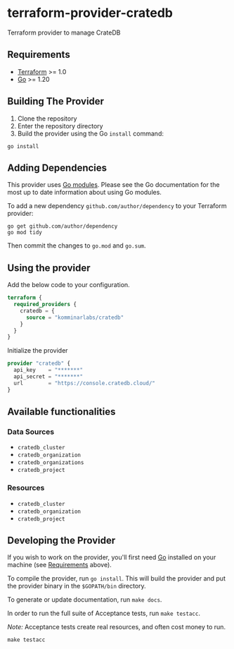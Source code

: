 # terraform-provider-cratedb
Terraform provider to manage CrateDB

## Requirements

- [Terraform](https://developer.hashicorp.com/terraform/downloads) >= 1.0
- [Go](https://golang.org/doc/install) >= 1.20

## Building The Provider

1. Clone the repository
1. Enter the repository directory
1. Build the provider using the Go `install` command:

```shell
go install
```

## Adding Dependencies

This provider uses [Go modules](https://github.com/golang/go/wiki/Modules).
Please see the Go documentation for the most up to date information about using Go modules.

To add a new dependency `github.com/author/dependency` to your Terraform provider:

```shell
go get github.com/author/dependency
go mod tidy
```

Then commit the changes to `go.mod` and `go.sum`.

## Using the provider

Add the below code to your configuration.

```terraform
terraform {
  required_providers {
    cratedb = {
      source = "komminarlabs/cratedb"
    }
  }
}
```

Initialize the provider

```terraform
provider "cratedb" {
  api_key    = "*******"
  api_secret = "*******"
  url        = "https://console.cratedb.cloud/"
}
```

## Available functionalities

### Data Sources

* `cratedb_cluster`
* `cratedb_organization`
* `cratedb_organizations`
* `cratedb_project`

### Resources

* `cratedb_cluster`
* `cratedb_organization`
* `cratedb_project`

## Developing the Provider

If you wish to work on the provider, you'll first need [Go](http://www.golang.org) installed on your machine (see [Requirements](#requirements) above).

To compile the provider, run `go install`. This will build the provider and put the provider binary in the `$GOPATH/bin` directory.

To generate or update documentation, run `make docs`.

In order to run the full suite of Acceptance tests, run `make testacc`.

*Note:* Acceptance tests create real resources, and often cost money to run.

```shell
make testacc
```

